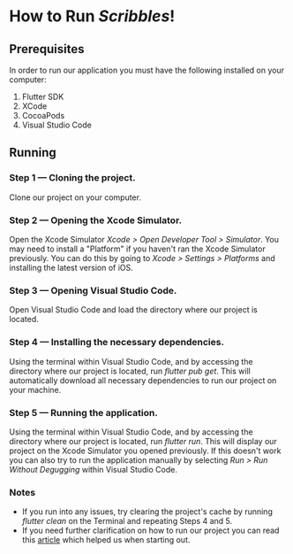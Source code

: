 # How to Run _Scribbles_!

## Prerequisites
In order to run our application you must have the following installed on your computer:
1. Flutter SDK
2. XCode
3. CocoaPods
4. Visual Studio Code

## Running
### Step 1 — Cloning the project.
Clone our project on your computer.
### Step 2 — Opening the Xcode Simulator.
Open the Xcode Simulator _Xcode > Open Developer Tool > Simulator_. You may need to install a "Platform" if you haven't ran the Xcode Simulator previously. You can do this by going to _Xcode > Settings > Platforms_ and installing the latest version of iOS.
### Step 3 — Opening Visual Studio Code.
Open Visual Studio Code and load the directory where our project is located.
### Step 4 — Installing the necessary dependencies.
Using the terminal within Visual Studio Code, and by accessing the directory where our project is located, run _flutter pub get_. This will automatically download all necessary dependencies to run our project on your machine.
### Step 5 — Running the application.
Using the terminal within Visual Studio Code, and by accessing the directory where our project is located, run _flutter run_. This will display our project on the Xcode Simulator you opened previously. If this doesn't work you can also try to run the application manually by selecting _Run > Run Without Degugging_ within Visual Studio Code.
### Notes
- If you run into any issues, try clearing the project's cache by running _flutter clean_ on the Terminal and repeating Steps 4 and 5.
- If you need further clarification on how to run our project you can read this [article](https://docs.flutter.dev/get-started/install/macos/mobile-ios) which helped us when starting out.

